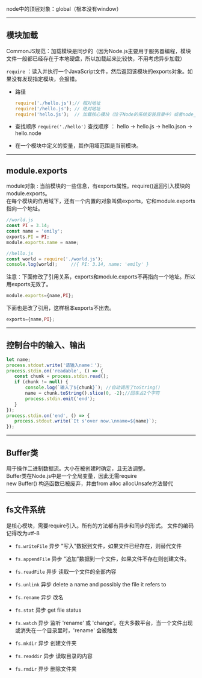 node中的顶层对象：global（根本没有window）




---



## 模块加载
 CommonJS规范：加载模块是同步的（因为Node.js主要用于服务器编程，模块文件一般都已经存在于本地硬盘，所以加载起来比较快，不用考虑异步加载）

 `require` ：读入并执行一个JavaScript文件，然后返回该模块的exports对象。如果没有发现指定模块，会报错。

- 路径
  ```js
  require('./hello.js');// 相对地址
  require('/hello.js');	// 绝对地址
  require('hello.js');	// 加载核心模块（位于Node的系统安装目录中）或者node_modules目录下的模块
  ```

- 查找顺序
	`require('./hello')`
	查找顺序 ： hello -> hello.js -> hello.json -> hello.node

- 在一个模块中定义的变量，其作用域范围是当前模块。



---




## module.exports
module对象 : 当前模块的一些信息，有exports属性。require()返回引入模块的module.exports。  
在每个模块的作用域下，还有一个内置的对象叫做exports，它和module.exports指向一个地址。
```js
//world.js
const PI = 3.14;
const name = 'emily';
exports.PI = PI;
module.exports.name = name;

//hello.js
const world = require('./world.js');
console.log(world); 	//{ PI: 3.14, name: 'emily' }
```

注意：下面修改了引用关系，exports和module.exports不再指向一个地址。所以用exports无效了。
```js
module.exports={name,PI};
```
下面也是改了引用，这样根本exports不出去。
```js
exports={name,PI};
```



---



## 控制台中的输入、输出
```js
let name;
process.stdout.write('请输入name：');
process.stdin.on('readable', () => {
   const chunk = process.stdin.read();
   if (chunk != null) {
       console.log(`输入了${chunk}`); //自动调用了toString()
       name = chunk.toString().slice(0, -2);//回车占2个字符
       process.stdin.emit('end');
   }
});
process.stdin.on('end', () => {
   process.stdout.write(`It s'over now.\nname=${name}`);
});
```



---



## Buffer类

用于操作二进制数据流。大小在被创建时确定，且无法调整。  
Buffer类在Node.js中是一个全局变量，因此无需require  
new Buffer() 构造函数已被废弃，并由from alloc allocUnsafe方法替代




---




## fs文件系统
是核心模块，需要require引入。所有的方法都有异步和同步的形式。
文件的编码记得改为utf-8

 - `fs.writeFile` 异步 "写入"数据到文件，如果文件已经存在，则替代文件

 - `fs.appendFile` 异步 "追加"数据到一个文件，如果文件不存在则创建文件。

 - `fs.readFile` 异步 读取一个文件的全部内容

 - `fs.unlink` 异步 delete a name and possibly the file it refers to

 - `fs.rename` 异步 改名

 - `fs.stat` 异步 get file status
 
 - `fs.watch` 异步 监听 'rename' 或 'change'。在大多数平台，当一个文件出现或消失在一个目录里时，'rename' 会被触发

 - `fs.mkdir` 异步 创建文件夹
 - `fs.readdir` 异步 读取目录的内容   	

 - `fs.rmdir` 异步 删除文件夹





